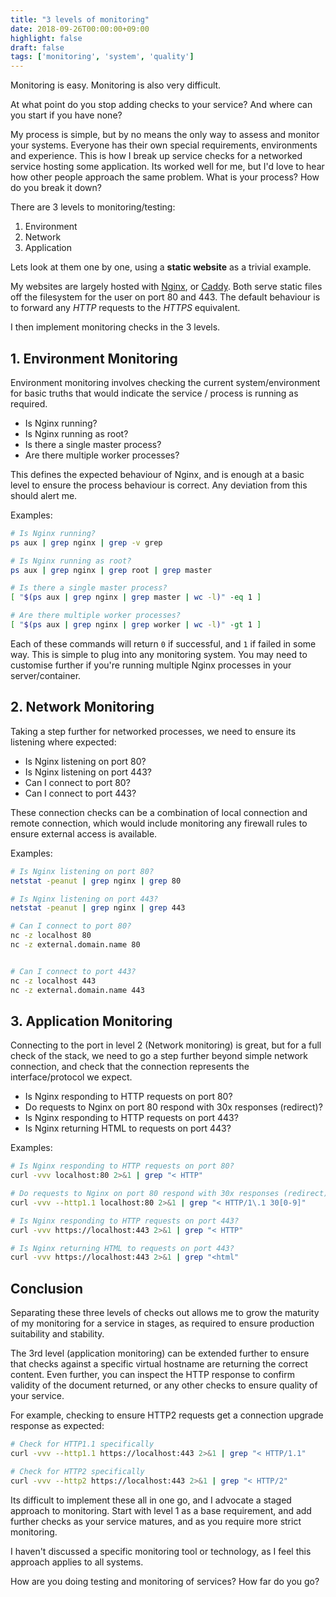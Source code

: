 ```yaml
---
title: "3 levels of monitoring"
date: 2018-09-26T00:00:00+09:00
highlight: false
draft: false
tags: ['monitoring', 'system', 'quality']
---
```


Monitoring is easy. Monitoring is also very difficult.

At what point do you stop adding checks to your service? And where can you start if you have none?

My process is simple, but by no means the only way to assess and monitor your systems. Everyone has their own special requirements, environments and experience. This is how I break up service checks for a networked service hosting some application. Its worked well for me, but I'd love to hear how other people approach the same problem. What is your process? How do you break it down?

There are 3 levels to monitoring/testing:

1. Environment
2. Network
3. Application

Lets look at them one by one, using a **static website** as a trivial example.

My websites are largely hosted with [Nginx][nginx], or [Caddy][caddy]. Both serve static files off the filesystem for the user on port 80 and 443. The default behaviour is to forward any *HTTP* requests to the *HTTPS* equivalent.

I then implement monitoring checks in the 3 levels.

## 1. Environment Monitoring

Environment monitoring involves checking the current system/environment for basic truths that would indicate the service / process is running as required.

* Is Nginx running?
* Is Nginx running as root?
* Is there a single master process?
* Are there multiple worker processes?

This defines the expected behaviour of Nginx, and is enough at a basic level to ensure the process behaviour is correct. Any deviation from this should alert me.

Examples:

```sh
# Is Nginx running?
ps aux | grep nginx | grep -v grep

# Is Nginx running as root?
ps aux | grep nginx | grep root | grep master

# Is there a single master process?
[ "$(ps aux | grep nginx | grep master | wc -l)" -eq 1 ]

# Are there multiple worker processes?
[ "$(ps aux | grep nginx | grep worker | wc -l)" -gt 1 ]
```

Each of these commands will return `0` if successful, and `1` if failed in some way. This is simple to plug into any monitoring system. You may need to customise further if you're running multiple Nginx processes in your server/container.

## 2. Network Monitoring

Taking a step further for networked processes, we need to ensure its listening where expected:

* Is Nginx listening on port 80?
* Is Nginx listening on port 443?
* Can I connect to port 80?
* Can I connect to port 443?

These connection checks can be a combination of local connection and remote connection, which would include monitoring any firewall rules to ensure external access is available.

Examples:

```sh
# Is Nginx listening on port 80?
netstat -peanut | grep nginx | grep 80

# Is Nginx listening on port 443?
netstat -peanut | grep nginx | grep 443

# Can I connect to port 80?
nc -z localhost 80
nc -z external.domain.name 80


# Can I connect to port 443?
nc -z localhost 443
nc -z external.domain.name 443
```

## 3. Application Monitoring

Connecting to the port in level 2 (Network monitoring) is great, but for a full check of the stack, we need to go a step further beyond simple network connection, and check that the connection represents the interface/protocol we expect.

* Is Nginx responding to HTTP requests on port 80?
* Do requests to Nginx on port 80 respond with 30x responses (redirect)?
* Is Nginx responding to HTTP requests on port 443?
* Is Nginx returning HTML to requests on port 443?

Examples:

```sh
# Is Nginx responding to HTTP requests on port 80?
curl -vvv localhost:80 2>&1 | grep "< HTTP"

# Do requests to Nginx on port 80 respond with 30x responses (redirect)?
curl -vvv --http1.1 localhost:80 2>&1 | grep "< HTTP/1\.1 30[0-9]"

# Is Nginx responding to HTTP requests on port 443?
curl -vvv https://localhost:443 2>&1 | grep "< HTTP"

# Is Nginx returning HTML to requests on port 443?
curl -vvv https://localhost:443 2>&1 | grep "<html"
```

## Conclusion

Separating these three levels of checks out allows me to grow the maturity of my monitoring for a service in stages, as required to ensure production suitability and stability.

The 3rd level (application monitoring) can be extended further to ensure that checks against a specific virtual hostname are returning the correct content. Even further, you can inspect the HTTP response to confirm validity of the document returned, or any other checks to ensure quality of your service.

For example, checking to ensure HTTP2 requests get a connection upgrade response as expected:

```sh
# Check for HTTP1.1 specifically
curl -vvv --http1.1 https://localhost:443 2>&1 | grep "< HTTP/1.1"

# Check for HTTP2 specifically
curl -vvv --http2 https://localhost:443 2>&1 | grep "< HTTP/2"
```

Its difficult to implement these all in one go, and I advocate a staged approach to monitoring. Start with level 1 as a base requirement, and add further checks as your service matures, and as you require more strict monitoring.

I haven't discussed a specific monitoring tool or technology, as I feel this approach applies to all systems.

How are you doing testing and monitoring of services? How far do you go?

[nginx]: https://www.nginx.com/
[caddy]: https://caddyserver.com/

